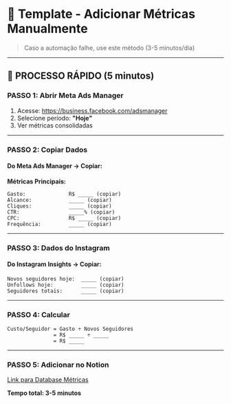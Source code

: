 # 📝 Template - Adicionar Métricas Manualmente

> Caso a automação falhe, use este método (3-5 minutos/dia)

---

## 🚀 PROCESSO RÁPIDO (5 minutos)

### PASSO 1: Abrir Meta Ads Manager

1. Acesse: https://business.facebook.com/adsmanager
2. Selecione período: **"Hoje"**
3. Ver métricas consolidadas

---

### PASSO 2: Copiar Dados

#### Do Meta Ads Manager → Copiar:

**Métricas Principais:**
```
Gasto:              R$ _____ (copiar)
Alcance:            _____ (copiar)
Cliques:            _____ (copiar)
CTR:                _____% (copiar)
CPC:                R$ _____ (copiar)
Frequência:         _____ (copiar)
```

---

### PASSO 3: Dados do Instagram

#### Do Instagram Insights → Copiar:

```
Novos seguidores hoje:  _____ (copiar)
Unfollows hoje:         _____ (copiar)
Seguidores totais:      _____ (copiar)
```

---

### PASSO 4: Calcular

```
Custo/Seguidor = Gasto ÷ Novos Seguidores
               = R$ _____ ÷ _____
               = R$ _____
```

---

### PASSO 5: Adicionar no Notion

[Link para Database Métricas](https://www.notion.so/e344b2ff2ded4418b93413b9dbd2e131)

**Tempo total: 3-5 minutos**

